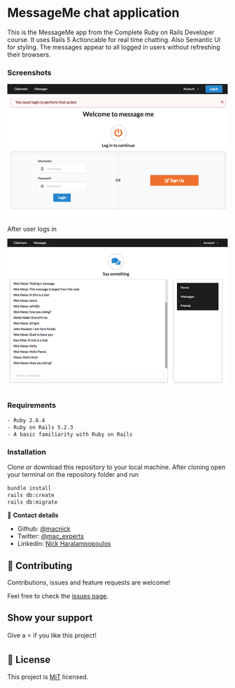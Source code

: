 # MessageMe chat application

This is the MessageMe app from the Complete Ruby on Rails Developer course. It uses Rails 5 Actioncable for real time chatting. Also Semantic UI for styling. The messages appear to all logged in users without refreshing their browsers.

### Screenshots

![screenshot](app/assets/images/screenshot.png)

After user logs in

![screenshot](app/assets/images/screenshot2.png)

### Requirements

```
- Ruby 2.6.4
- Ruby on Rails 5.2.3
- A basic familiarity with Ruby on Rails
```

### Installation

Clone or download this repository to your local machine. After cloning open your terminal on the repository folder and run

```
bundle install
rails db:create
rails db:migrate
```

👤 **Contact details**

- Github: [@macnick](https://github.com/macnick)
- Twitter: [@mac_experts](https://twitter.com/mac_experts)
- Linkedin: [Nick Haralampopoulos](https://www.linkedin.com/in/nick-haralampopoulos-26a55412a/)

## 🤝 Contributing

Contributions, issues and feature requests are welcome!

Feel free to check the [issues page](https://github.com/macnick/facebook-clone/issues).

## Show your support

Give a ⭐️ if you like this project!

## 📝 License

This project is [MiT](LICENSE) licensed.
